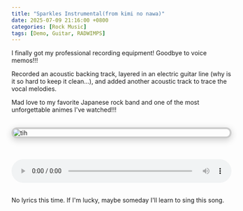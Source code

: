 ```yaml
---
title: "Sparkles Instrumental(from kimi no nawa)"
date: 2025-07-09 21:16:00 +0800
categories: [Rock Music]
tags: [Demo, Guitar, RADWIMPS]
---
```


I finally got my professional recording equipment! Goodbye to voice memos!!!

Recorded an acoustic backing track, layered in an electric guitar line (why is it so hard to keep it clean...), and added another acoustic track to trace the vocal melodies.

Mad love to my favorite Japanese rock band and one of the most unforgettable animes I've watched!!!

<img src="{{ '/assets/img/kiminonawa.jpg' | relative_url }}" alt="tih" class="framed-image" />
<style>
  .framed-image {
    display: block;
    margin: 2rem auto;
    max-width: 100%;
    border: 4px solid #ccc;
    border-radius: 12px;
    box-shadow: 0 4px 16px rgba(0, 0, 0, 0.2);
  }
</style>

<audio controls preload="auto" style="width: 100%; margin-top: 1rem;">
  <source src="/assets/rec/sparkle.mp3" type="audio/mp3" />
  Your browser does not support the audio element.
</audio>

<br> No lyrics this time. If I'm lucky, maybe someday I'll learn to sing this song.